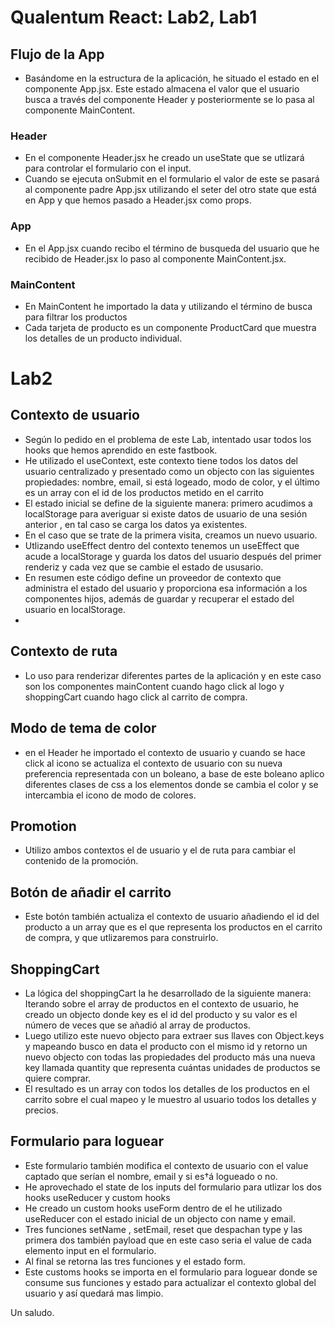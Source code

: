 # Qualentum React: Lab2, Lab1

 
## Flujo de la App
- Basándome en la estructura de la aplicación, he situado el estado en el componente App.jsx. Este estado almacena el valor que el usuario busca a través del componente Header y posteriormente se lo pasa al componente MainContent.

### Header
- En el componente Header.jsx he creado un useState que se utlizará para controlar el formulario con el input.
- Cuando se ejecuta onSubmit en el formulario el valor de este se pasará al componente padre App.jsx utilizando el seter del otro state que está en App y que hemos pasado a Header.jsx como props.

### App
- En el App.jsx cuando recibo el término de busqueda del usuario que he recibido de Header.jsx lo paso al componente MainContent.jsx.

### MainContent
- En MainContent he importado la data y utilizando el término de busca para filtrar los productos
- Cada tarjeta de producto es un componente ProductCard que muestra los detalles de un producto individual.


# Lab2

## Contexto de usuario
- Según lo pedido en el problema de este Lab, intentado usar todos los hooks que hemos aprendido en este fastbook.
- He utilizado el useContext, este contexto tiene todos los datos del usuario centralizado y presentado como un objecto con las siguientes propiedades: nombre, email, si está logeado, modo de color, y el último es un array con el id de los productos metido en el carrito
- El estado inicial se define de la siguiente manera: primero acudimos a localStorage para averiguar si existe datos de usuario de una sesión anterior , en tal caso se carga los datos ya existentes.
- En el caso que se trate de la primera visita, creamos un nuevo usuario.
- Utlizando useEffect dentro del contexto tenemos un useEffect que acude a localStorage y guarda los datos del usuario después del primer renderiz y cada vez que se cambie el estado de ususario.
- En resumen este código define un proveedor de contexto que administra el estado del usuario y proporciona esa información a los componentes hijos, además de guardar y recuperar el estado del usuario en localStorage.
- 
## Contexto de ruta
- Lo uso para renderizar diferentes partes de la aplicación y en este caso son los componentes mainContent cuando hago click al logo y shoppingCart cuando hago click al carrito de compra.

## Modo de tema de color
- en el Header he importado el contexto de usuario y cuando se hace click al icono se actualiza el contexto de usuario con su nueva preferencia representada con un boleano, a base de este boleano aplico diferentes clases de css a los elementos donde se cambia el color y se intercambia el icono de modo de colores.

## Promotion
- Utilizo ambos contextos el de usuario y el de ruta para cambiar el contenido de la promoción.

## Botón de añadir el carrito
- Este botón también actualiza el contexto de usuario añadiendo el id del producto a un array que es el que representa los productos en el carrito de compra, y que utlizaremos para construirlo.

## ShoppingCart
- La lógica del shoppingCart la he desarrollado de la siguiente manera: Iterando sobre el array de productos en el contexto de usuario, he creado un objecto donde key es el id del producto y su valor es el número de veces que se añadió al array de productos.
- Luego utilizo este nuevo objecto para extraer sus llaves con Object.keys y mapeando busco en data el producto con el mismo id y retorno un nuevo objecto con todas las propiedades del producto más una nueva key llamada quantity que representa cuántas unidades de productos se quiere comprar.
- El resultado es un array con todos los detalles de los productos en el carrito sobre el cual mapeo y le muestro al usuario todos los detalles y precios. 

## Formulario para loguear 
- Este formulario también modifica el contexto de usuario con el value captado que serían el nombre, email y si es†á logueado o no.
- He aprovechado el state de los inputs del formulario para utlizar los dos hooks useReducer y custom hooks
- He creado un custom hooks useForm dentro de el he utilizado useReducer con el estado inicial de un objecto con name y email.
- Tres funciones setName , setEmail, reset que despachan type y las primera dos también payload que en este caso seria el value de cada elemento input en el formulario.
- Al final se retorna las tres funciones y el estado form.
- Este customs hooks se importa en el formulario para loguear donde se consume sus funciones y estado para actualizar el contexto global del usuario y así quedará mas limpio.

Un saludo.
